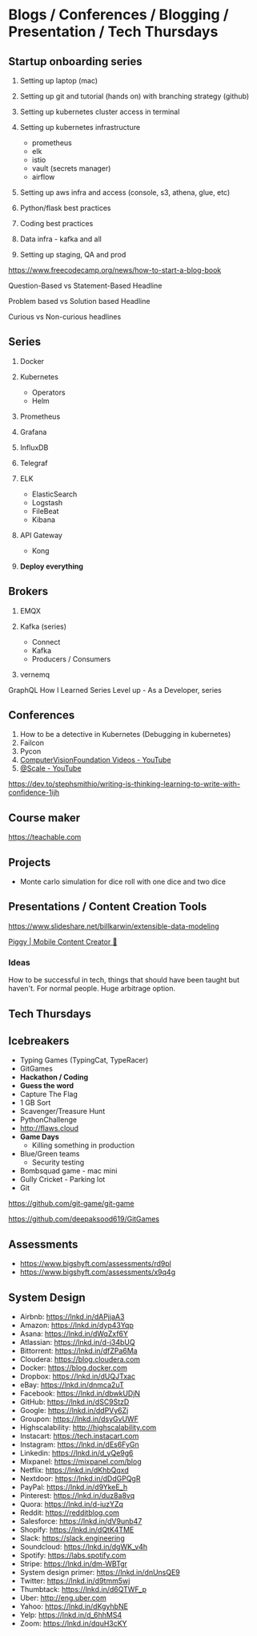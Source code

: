 # Blogs / Conferences / Blogging / Presentation / Tech Thursdays

## Startup onboarding series

1. Setting up laptop (mac)
2. Setting up git and tutorial (hands on) with branching strategy (github)
3. Setting up kubernetes cluster access in terminal
4. Setting up kubernetes infrastructure

   - prometheus
   - elk
   - istio
   - vault (secrets manager)
   - airflow

5. Setting up aws infra and access (console, s3, athena, glue, etc)
6. Python/flask best practices
7. Coding best practices
8. Data infra - kafka and all
9. Setting up staging, QA and prod

https://www.freecodecamp.org/news/how-to-start-a-blog-book

Question-Based vs Statement-Based Headline

Problem based vs Solution based Headline

Curious vs Non-curious headlines

## Series

1. Docker
2. Kubernetes

   - Operators
   - Helm

3. Prometheus
4. Grafana
5. InfluxDB
6. Telegraf
7. ELK

   - ElasticSearch
   - Logstash
   - FileBeat
   - Kibana

8. API Gateway

   - Kong

9. **Deploy everything**

## Brokers

1. EMQX
2. Kafka (series)

   - Connect
   - Kafka
   - Producers / Consumers

3. vernemq

GraphQL
How I Learned Series
Level up - As a Developer, series

## Conferences

1. How to be a detective in Kubernetes (Debugging in kubernetes)
2. Failcon
3. Pycon
4. [ComputerVisionFoundation Videos - YouTube](https://www.youtube.com/@ComputerVisionFoundation)
5. [@Scale - YouTube](https://www.youtube.com/@scaleconference)

https://dev.to/stephsmithio/writing-is-thinking-learning-to-write-with-confidence-1ijh

## Course maker

https://teachable.com

## Projects

- Monte carlo simulation for dice roll with one dice and two dice

## Presentations / Content Creation Tools

https://www.slideshare.net/billkarwin/extensible-data-modeling

[Piggy | Mobile Content Creator 🐷](https://piggy.to/)

### Ideas

How to be successful in tech, things that should have been taught but haven't. For normal people. Huge arbitrage option.

## Tech Thursdays

## Icebreakers

- Typing Games (TypingCat, TypeRacer)
- GitGames
- **Hackathon / Coding**
- **Guess the word**
- Capture The Flag
- 1 GB Sort
- Scavenger/Treasure Hunt
- PythonChallenge
- http://flaws.cloud
- **Game Days**
    - Killing something in production
- Blue/Green teams
    - Security testing
- Bombsquad game - mac mini
- Gully Cricket - Parking lot
- Git

https://github.com/git-game/git-game

https://github.com/deepaksood619/GitGames

## Assessments

- https://www.bigshyft.com/assessments/rd9pl
- https://www.bigshyft.com/assessments/x9q4g

## System Design

- Airbnb: https://lnkd.in/dAPjjaA3
- Amazon: https://lnkd.in/dyp43Yqp
- Asana: https://lnkd.in/dWqZxf6Y
- Atlassian: https://lnkd.in/d-i34bUQ
- Bittorrent: https://lnkd.in/dfZPa6Ma
- Cloudera: https://blog.cloudera.com
- Docker: https://blog.docker.com
- Dropbox: https://lnkd.in/dUQJTxac
- eBay: https://lnkd.in/dnmca2uT
- Facebook: https://lnkd.in/dbwkUDjN
- GitHub: https://lnkd.in/dSC9StzD
- Google: https://lnkd.in/ddPVy6Zj
- Groupon: https://lnkd.in/dsyGvUWF
- Highscalability: http://highscalability.com
- Instacart: https://tech.instacart.com
- Instagram: https://lnkd.in/dEs6FyGn
- Linkedin: https://lnkd.in/d_yQe9g6
- Mixpanel: https://mixpanel.com/blog
- Netflix: https://lnkd.in/dKhbQqxd
- Nextdoor: https://lnkd.in/dDdGPQgR
- PayPal: https://lnkd.in/d9YkeE_h
- Pinterest: https://lnkd.in/duz8a8vq
- Quora: https://lnkd.in/d-iuzYZq
- Reddit: https://redditblog.com
- Salesforce: https://lnkd.in/dV9unb47
- Shopify: https://lnkd.in/dQtK4TME
- Slack: https://slack.engineering
- Soundcloud: https://lnkd.in/dgWK_v4h
- Spotify: https://labs.spotify.com
- Stripe: https://lnkd.in/dm-WBTgr
- System design primer: https://lnkd.in/dnUnsQE9
- Twitter: https://lnkd.in/d9tmm5wj
- Thumbtack: https://lnkd.in/d6QTWF_p
- Uber: http://eng.uber.com
- Yahoo: https://lnkd.in/dKgyhbNE
- Yelp: https://lnkd.in/d_6hhMS4
- Zoom: https://lnkd.in/dquH3cKY
